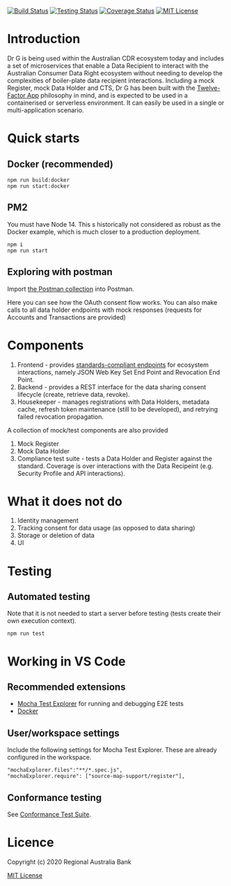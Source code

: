 [![Build Status](https://img.shields.io/appveyor/build/pcurtisrab/ADR-Gateway)](https://ci.appveyor.com/project/pcurtisrab/adr-gateway)
[![Testing Status](https://img.shields.io/appveyor/tests/pcurtisrab/ADR-Gateway)](https://ci.appveyor.com/project/pcurtisrab/adr-gateway)
[![Coverage Status](https://coveralls.io/repos/github/Regional-Australia-Bank/ADR-Gateway/badge.svg?branch=master)](https://coveralls.io/github/Regional-Australia-Bank/ADR-Gateway?branch=master)
[![MIT License](https://img.shields.io/github/license/Regional-Australia-Bank/ADR-Gateway)](./LICENSE)

# Introduction 
Dr G is being used within the Australian CDR ecosystem today and includes a set of microservices that enable a Data Recipient to interact with the Australian Consumer Data Right ecosystem without needing to develop the complexities of boiler-plate data recipient interactions.  Including a mock Register, mock Data Holder and CTS, Dr G has been built with the [Twelve-Factor App](https://12factor.net/) philosophy in mind, and is expected to be used in a containerised or serverless environment. It can easily be used in a single or multi-application scenario.

# Quick starts

## Docker (recommended)

```
npm run build:docker
npm run start:docker
```

## PM2

You must have Node 14. This s historically not considered as robust as the Docker example, which is much closer to a production deployment.

```
npm i 
npm run start
```

## Exploring with postman

Import [the Postman collection](./examples/deployment/adr-gateway-sandbox.postman_collection.json) into Postman.

Here you can see how the OAuth consent flow works. You can also make calls to all data holder endpoints with mock responses (requests for Accounts and Transactions are provided)

# Components

1. Frontend - provides [standards-compliant endpoints](https://consumerdatastandardsaustralia.github.io/standards/#end-points) for ecosystem interactions, namely JSON Web Key Set End Point and Revocation End Point.
2. Backend - provides a REST interface for the data sharing consent lifecycle (create, retrieve data, revoke).
3. Housekeeper - manages registrations with Data Holders, metadata cache, refresh token maintenance (still to be developed), and retrying failed revocation propagation.

A collection of mock/test components are also provided

1. Mock Register
2. Mock Data Holder
4. Compliance test suite - tests a Data Holder and Register against the standard. Coverage is over interactions with the Data Recipeint (e.g. Security Profile and API interactions).

# What it does not do

1. Identity management
2. Tracking consent for data usage (as opposed to data sharing)
4. Storage or deletion of data
3. UI

# Testing

## Automated testing

Note that it is not needed to start a server before testing (tests create their own execution context).

```
npm run test
```

# Working in VS Code

## Recommended extensions

- [Mocha Test Explorer](https://marketplace.visualstudio.com/items?itemName=hbenl.vscode-mocha-test-adapter) for running and debugging E2E tests
- [Docker](https://marketplace.visualstudio.com/items?itemName=ms-azuretools.vscode-docker)

## User/workspace settings

Include the following settings for Mocha Test Explorer. These are already configured in the workspace.

```
"mochaExplorer.files":"**/*.spec.js",
"mochaExplorer.require": ["source-map-support/register"],
```

## Conformance testing

See [Conformance Test Suite](./doc/Conformance%20Test%20Suite.md).


# Licence

Copyright (c) 2020 Regional Australia Bank

[MIT License](./LICENSE)
